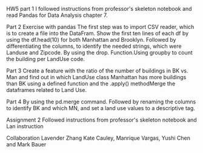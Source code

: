 HW5 part 1
I followed instructions from professor's skeleton notebook and read Pandas for Data Analysis chapter 7.

Part 2 Exercise with pandas
The first step was to import CSV reader, which is to create a file into the DataFram. Show the first ten lines of each df by using the df.head(10) for both Manhattan and Brooklyn. Followed by differentiating the columns, to identify the needed strings, which were Landuse and Zipcode. By using the drop. Function.Using groupby to count the building per LandUse code.

Part 3
Create a feature with the ratio of the number of buildings in BK vs. Man and find out in which LandUse class Manhattan has more buildings than BK using a defined function and the .apply() methodMerge the dataframes related to Land Use.

Part 4
By using the pd.merge command. Followed by renaming the columns to identify BK and which MN, and set a land use values to a descriptive tag.

Assignment 2
Followed instructions from professor's skeleton notebook and Lan instruction

Collaboration
Lavender Zhang Kate Cauley, Manrique Vargas, Yushi Chen and Mark Bauer 
